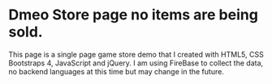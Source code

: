 # Dmeo Store page no items are being sold.
This page is a single page game store demo that I created with HTML5, CSS Bootstraps 4, JavaScript and jQuery. I am using FireBase to collect the data, no backend languages at this time but may change in the future. 
